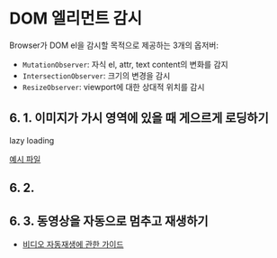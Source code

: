 # DOM 엘리먼트 감시

Browser가 DOM el을 감시할 목적으로 제공하는 3개의 옵저버:

* `MutationObserver`: 자식 el, attr, text content의 변화를 감지
* `IntersectionObserver`: 크기의 변경을 감시
* `ResizeObserver`: viewport에 대한 상대적 위치를 감시

## 6. 1. 이미지가 가시 영역에 있을 때 게으르게 로딩하기

lazy loading

[예시 파일](./6-1-lazyloading.html)

## 6. 2. 

## 6. 3. 동영상을 자동으로 멈추고 재생하기

* [비디오 자동재생에 관한 가이드](https://developer.mozilla.org/en-US/docs/Web/Media/Guides/Autoplay)